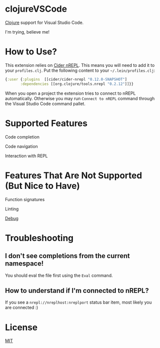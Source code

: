# clojureVSCode

[Clojure](https://clojure.org) support for Visual Studio Code.

I'm trying, believe me!

# How to Use?

This extension relies on [Cider nREPL](https://github.com/clojure-emacs/cider-nrepl). 
This means you will need to add it to your ``profiles.clj``. Put the following content to your
 `~/.lein/profiles.clj`:

```clojure
{:user {:plugins  [[cider/cider-nrepl "0.12.0-SNAPSHOT"]
       :dependencies [[org.clojure/tools.nrepl "0.2.12"]]}}
```

When you open a project the extension tries to connect to nREPL automatically.
Otherwise you may run `Connect to nREPL` command through the Visual Studio Code 
command pallet.  

# Supported Features

Code completion

Code navigation

Interaction with REPL

# Features That Are Not Supported (But Nice to Have)

Function signatures

Linting

[Debug](https://github.com/indiejames/vscode-clojure-debug)

# Troubleshooting

## I don't see completions from the current namespace!

You should eval the file first using the `Eval` command.

## How to understand if I'm connected to nREPL?

If you see a `nrepl://nreplhost:nreplport` status bar item, most likely you 
are connected :)

# License

[MIT](https://raw.githubusercontent.com/avli/clojureVSCode/master/LICENSE.txt)
